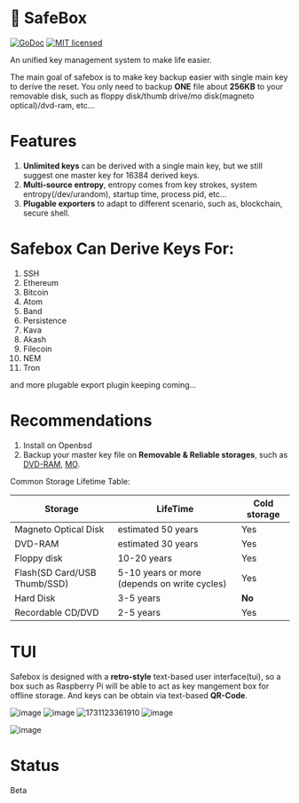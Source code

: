 # 🔐 SafeBox
[![GoDoc][1]][2] [![MIT licensed][3]][4]

[1]: https://godoc.org/github.com/xtaci/safebox?status.svg
[2]: https://pkg.go.dev/github.com/xtaci/safebox
[3]: https://img.shields.io/badge/license-MIT-blue.svg
[4]: LICENSE

An unified key management system to make life easier. 

The main goal of safebox is to make key backup easier with single main key to derive the reset. You only need to backup **ONE** file about **256KB** to your removable disk, such as floppy disk/thumb drive/mo disk(magneto optical)/dvd-ram, etc...

# Features

1. **Unlimited keys** can be derived with a single main key, but we still suggest one master key for 16384 derived keys.
2. **Multi-source entropy**, entropy comes from key strokes, system entropy(/dev/urandom), startup time, process pid, etc...
3. **Plugable exporters** to adapt to different scenario, such as, blockchain, secure shell.

# Safebox Can Derive Keys For:

1. SSH
2. Ethereum
3. Bitcoin
4. Atom
5. Band
6. Persistence
7. Kava
8. Akash
9. Filecoin
10. NEM
11. Tron

and more plugable export plugin keeping coming...


# Recommendations

1. Install on Openbsd
2. Backup your master key file on **Removable & Reliable storages**, such as [DVD-RAM](https://en.wikipedia.org/wiki/DVD-RAM), [MO](https://en.wikipedia.org/wiki/Magneto-optical_drive). 
 
Common Storage Lifetime Table:

| Storage | LifeTime | Cold storage|
|------|------|------|
|Magneto Optical Disk| estimated 50 years | Yes |
|DVD-RAM|estimated 30 years| Yes |
|Floppy disk | 10-20 years | Yes |
|Flash(SD Card/USB Thumb/SSD)|5-10 years or more (depends on write cycles)| Yes |
|Hard Disk | 3-5 years| **No** |
|Recordable CD/DVD| 2-5 years | Yes|


# TUI

Safebox is designed with a **retro-style** text-based user interface(tui), so a box such as Raspberry Pi will be able to act as key mangement box for offline storage. And keys can be obtain via text-based **QR-Code**.

![image](https://github.com/user-attachments/assets/cdfb6c13-30f6-4892-ac38-53ae090614d6)
![image](https://github.com/user-attachments/assets/431d773d-b597-4dd0-a7aa-5b7c45a738cb)
![1731123361910](https://github.com/user-attachments/assets/d9cf031d-8ec0-4708-b91b-04bcb4ff9a2f)
![image](https://github.com/user-attachments/assets/be031eb0-2fa7-4b0e-8558-d21667a58f9e)




![image](https://user-images.githubusercontent.com/2346725/116670086-e595f080-a9d1-11eb-92b1-b5724b5e764e.png)


# Status 

Beta
